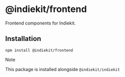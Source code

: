 # @indiekit/frontend

Frontend components for Indiekit.

## Installation

`npm install @indiekit/frontend`

> [!NOTE]
> This package is installed alongside `@indiekit/indiekit`
